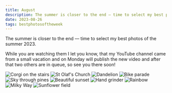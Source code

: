 ```yaml
---
title: August
description: The summer is closer to the end — time to select my best photos of the summer 2023.
date: 2023-08-26
tags: bestphotosoftheweek
---
```


The summer is closer to the end — time to select my best photos of the summer 2023.

While you are watching them I let you know, that my YouTube channel came from a small vacation and on Monday will publish the new video and after that two others are in queue, so see you there soon!

<script src="https://unpkg.com/@appnest/masonry-layout/umd/masonry-layout.min.js"></script>
<masonry-layout gap="20">
<img src="{% imageUrl 'content/001.jpeg' %}" alt="Corgi on the stairs" />
<img src="{% imageUrl 'content/002.jpeg' %}" alt="St Olaf's Church" />
<img src="{% imageUrl 'content/003.jpeg' %}" alt="Dandelion" />
<img src="{% imageUrl 'content/004.jpeg' %}" alt="Bike parade" />
<img src="{% imageUrl 'content/005.jpeg' %}" alt="Sky through pines" />
<img src="{% imageUrl 'content/006.jpeg' %}" alt="Beautiful sunset" />
<img src="{% imageUrl 'content/007.jpeg' %}" alt="Hand grinder" />
<img src="{% imageUrl 'content/008.jpeg' %}" alt="Rainbow" />
<img src="{% imageUrl 'content/009.jpeg' %}" alt="Milky Way" />
<img src="{% imageUrl 'content/010.jpeg' %}" alt="Sunflower field" />
</masonry-layout>
